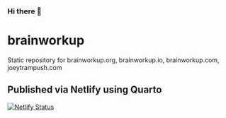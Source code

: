 ### Hi there 👋

<!--
**brainworkup/brainworkup** is a ✨ _special_ ✨ repository because its `README.md` (this file) appears on your GitHub profile.

Here are some ideas to get you started:

- 🔭 I’m currently working on ...
- 🌱 I’m currently learning ...
- 👯 I’m looking to collaborate on ...
- 🤔 I’m looking for help with ...
- 💬 Ask me about ...
- 📫 How to reach me: ...
- 😄 Pronouns: ...
- ⚡ Fun fact: ...
-->

# brainworkup

Static repository for brainworkup.org, brainworkup.io, brainworkup.com, joeytrampush.com

## Published via Netlify using Quarto

[![Netlify Status](https://api.netlify.com/api/v1/badges/9cd9b0a0-2c97-4a4e-bc99-417ad9190436/deploy-status)](https://app.netlify.com/sites/brainworkup/deploys)
